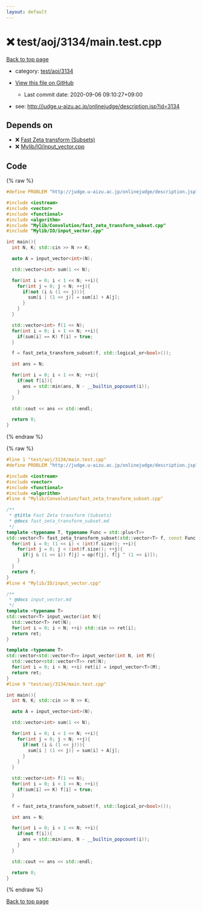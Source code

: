 ```yaml
---
layout: default
---
```


<!-- mathjax config similar to math.stackexchange -->
<script type="text/javascript" async
  src="https://cdnjs.cloudflare.com/ajax/libs/mathjax/2.7.5/MathJax.js?config=TeX-MML-AM_CHTML">
</script>
<script type="text/x-mathjax-config">
  MathJax.Hub.Config({
    TeX: { equationNumbers: { autoNumber: "AMS" }},
    tex2jax: {
      inlineMath: [ ['$','$'] ],
      processEscapes: true
    },
    "HTML-CSS": { matchFontHeight: false },
    displayAlign: "left",
    displayIndent: "2em"
  });
</script>

<script type="text/javascript" src="https://cdnjs.cloudflare.com/ajax/libs/jquery/3.4.1/jquery.min.js"></script>
<script src="https://cdn.jsdelivr.net/npm/jquery-balloon-js@1.1.2/jquery.balloon.min.js" integrity="sha256-ZEYs9VrgAeNuPvs15E39OsyOJaIkXEEt10fzxJ20+2I=" crossorigin="anonymous"></script>
<script type="text/javascript" src="../../../../assets/js/copy-button.js"></script>
<link rel="stylesheet" href="../../../../assets/css/copy-button.css" />


# :x: test/aoj/3134/main.test.cpp

<a href="../../../../index.html">Back to top page</a>

* category: <a href="../../../../index.html#4f0d05e27521ea76d6aad8fca840629e">test/aoj/3134</a>
* <a href="{{ site.github.repository_url }}/blob/master/test/aoj/3134/main.test.cpp">View this file on GitHub</a>
    - Last commit date: 2020-09-06 09:10:27+09:00


* see: <a href="http://judge.u-aizu.ac.jp/onlinejudge/description.jsp?id=3134">http://judge.u-aizu.ac.jp/onlinejudge/description.jsp?id=3134</a>


## Depends on

* :x: <a href="../../../../library/Mylib/Convolution/fast_zeta_transform_subset.cpp.html">Fast Zeta transform (Subsets)</a>
* :x: <a href="../../../../library/Mylib/IO/input_vector.cpp.html">Mylib/IO/input_vector.cpp</a>


## Code

<a id="unbundled"></a>
{% raw %}
```cpp
#define PROBLEM "http://judge.u-aizu.ac.jp/onlinejudge/description.jsp?id=3134"

#include <iostream>
#include <vector>
#include <functional>
#include <algorithm>
#include "Mylib/Convolution/fast_zeta_transform_subset.cpp"
#include "Mylib/IO/input_vector.cpp"

int main(){
  int N, K; std::cin >> N >> K;

  auto A = input_vector<int>(N);

  std::vector<int> sum(1 << N);

  for(int i = 0; i < 1 << N; ++i){
    for(int j = 0; j < N; ++j){
      if(not (i & (1 << j))){
        sum[i | (1 << j)] = sum[i] + A[j];
      }
    }
  }

  std::vector<int> f(1 << N);
  for(int i = 0; i < 1 << N; ++i){
    if(sum[i] == K) f[i] = true;
  }

  f = fast_zeta_transform_subset(f, std::logical_or<bool>());

  int ans = N;

  for(int i = 0; i < 1 << N; ++i){
    if(not f[i]){
      ans = std::min(ans, N - __builtin_popcount(i));
    }
  }

  std::cout << ans << std::endl;

  return 0;
}

```
{% endraw %}

<a id="bundled"></a>
{% raw %}
```cpp
#line 1 "test/aoj/3134/main.test.cpp"
#define PROBLEM "http://judge.u-aizu.ac.jp/onlinejudge/description.jsp?id=3134"

#include <iostream>
#include <vector>
#include <functional>
#include <algorithm>
#line 4 "Mylib/Convolution/fast_zeta_transform_subset.cpp"

/**
 * @title Fast Zeta transform (Subsets)
 * @docs fast_zeta_transform_subset.md
 */
template <typename T, typename Func = std::plus<T>>
std::vector<T> fast_zeta_transform_subset(std::vector<T> f, const Func &op = std::plus<T>()){
  for(int i = 0; (1 << i) < (int)f.size(); ++i){
    for(int j = 0; j < (int)f.size(); ++j){
      if(j & (1 << i)) f[j] = op(f[j], f[j ^ (1 << i)]);
    }
  }
  return f;
}
#line 4 "Mylib/IO/input_vector.cpp"

/**
 * @docs input_vector.md
 */
template <typename T>
std::vector<T> input_vector(int N){
  std::vector<T> ret(N);
  for(int i = 0; i < N; ++i) std::cin >> ret[i];
  return ret;
}

template <typename T>
std::vector<std::vector<T>> input_vector(int N, int M){
  std::vector<std::vector<T>> ret(N);
  for(int i = 0; i < N; ++i) ret[i] = input_vector<T>(M);
  return ret;
}
#line 9 "test/aoj/3134/main.test.cpp"

int main(){
  int N, K; std::cin >> N >> K;

  auto A = input_vector<int>(N);

  std::vector<int> sum(1 << N);

  for(int i = 0; i < 1 << N; ++i){
    for(int j = 0; j < N; ++j){
      if(not (i & (1 << j))){
        sum[i | (1 << j)] = sum[i] + A[j];
      }
    }
  }

  std::vector<int> f(1 << N);
  for(int i = 0; i < 1 << N; ++i){
    if(sum[i] == K) f[i] = true;
  }

  f = fast_zeta_transform_subset(f, std::logical_or<bool>());

  int ans = N;

  for(int i = 0; i < 1 << N; ++i){
    if(not f[i]){
      ans = std::min(ans, N - __builtin_popcount(i));
    }
  }

  std::cout << ans << std::endl;

  return 0;
}

```
{% endraw %}

<a href="../../../../index.html">Back to top page</a>

